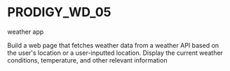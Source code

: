 # PRODIGY_WD_05
 weather app

 Build a web page that fetches weather data from a weather API based on the user's location or a user-inputted location. Display the current weather conditions, temperature, and other relevant information
